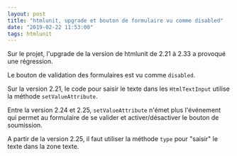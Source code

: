 ```yaml
---
layout: post
title: "htmlunit, upgrade et bouton de formulaire vu comme disabled"
date: "2019-02-22 11:53:00"
tags: htmlunit
---
```

Sur le projet, l'upgrade de la version de htmlunit de 2.21 à 2.33 a provoqué une régression.

Le bouton de validation des formulaires est vu comme `disabled`.

Sur la version 2.21, le code pour saisir le texte dans les `HtmlTextInput` utilise la méthode `setValueAttribute`.

Entre la version 2.24 et 2.25, `setValueAttribute` n'émet plus l'événement qui permet au formulaire de se valider et activer/désactiver le bouton de soumission.

A partir de la version 2.25, il faut utiliser la méthode `type` pour "saisir" le texte dans la zone texte.


